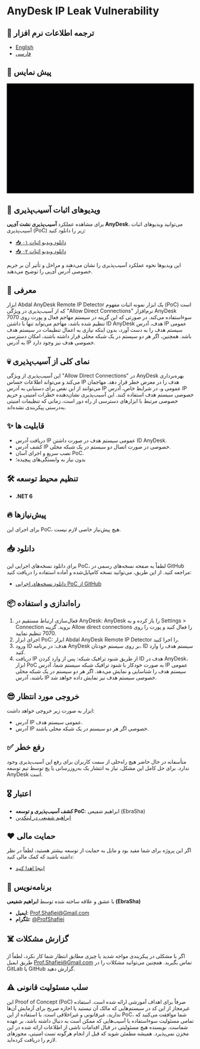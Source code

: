 # AnyDesk IP Leak Vulnerability

## 🎤 ترجمه اطلاعات نرم افزار
- [English](README.md)
- [فارسی](README.fa.md)

## 📸 پیش نمایس
 
<p align="center"><img src="abdal-anydesk-remote-ip-detector-proof.gif?raw=true"></p>

## 🎥 ویدیوهای اثبات آسیب‌پذیری

برای مشاهده عملکرد **آسیب‌پذیری نشت آی‌پی AnyDesk**، می‌توانید ویدیوهای اثبات آسیب‌پذیری (PoC) زیر را دانلود کنید:

- [📥 دانلود ویدیو اثبات ۰۱](https://github.com/ebrasha/abdal-anydesk-remote-ip-detector/raw/main/abdal-anydesk-remote-ip-detector-proof.mp4)
- [📥 دانلود ویدیو اثبات ۰۲](https://github.com/ebrasha/abdal-anydesk-remote-ip-detector/raw/main/abdal-anydesk-remote-ip-detector-proof-2.mp4)

این ویدیوها نحوه عملکرد آسیب‌پذیری را نشان می‌دهند و مراحل و تأثیر آن بر حریم خصوصی آدرس آی‌پی را توضیح می‌دهند.


## 💎 معرفی
ابزار Abdal AnyDesk Remote IP Detector یک ابزار نمونه اثبات مفهوم (PoC) است که از آسیب‌پذیری در ویژگی "Allow Direct Connections" نرم‌افزار AnyDesk سوء‌استفاده می‌کند. در صورتی که این گزینه در سیستم مهاجم فعال و پورت روی 7070 تنظیم شده باشد، مهاجم می‌تواند تنها با داشتن ID AnyDesk هدف، آدرس IP عمومی سیستم هدف را به دست آورد، بدون اینکه نیازی به اعمال تنظیمات در سیستم هدف باشد. همچنین، اگر هر دو سیستم در یک شبکه محلی قرار داشته باشند، امکان دسترسی به آدرس IP خصوصی هدف نیز وجود دارد.

## 💀 نمای کلی از آسیب‌پذیری
این آسیب‌پذیری از ویژگی "Allow Direct Connections" در AnyDesk بهره‌برداری می‌کند و می‌تواند اطلاعات حساس IP هدف را در معرض خطر قرار دهد. مهاجمان می‌توانند از این نقص برای دستیابی به آدرس IP عمومی و، در شرایط خاص، آدرس IP خصوصی سیستم هدف استفاده کنند. این آسیب‌پذیری نشان‌دهنده خطرات امنیتی و حریم خصوصی مرتبط با ابزارهای دسترسی از راه دور است، زمانی که تنظیمات امنیتی به‌درستی پیکربندی نشده‌اند.

## ✨ قابلیت ها

* دریافت آدرس IP عمومی سیستم هدف در صورت داشتن ID AnyDesk.
* کشف آدرس IP خصوصی در صورت اتصال دو سیستم در یک شبکه محلی.
* نصب سریع و اجرای آسان PoC.
* بدون نیاز به وابستگی‌های پیچیده؛

## 🛠️ تنظیم محیط توسعه
- **.NET 6**

## 🔥 پیش‌نیازها
برای اجرای این PoC، هیچ پیش‌نیاز خاصی لازم نیست.

## 📥 دانلود
برای دانلود نسخه‌های اجرایی این PoC، لطفاً به صفحه نسخه‌های رسمی در GitHub مراجعه کنید. از این طریق، می‌توانید نسخه کامپایل‌شده و آماده استفاده را دریافت کنید:

- [دانلود نسخه‌های اجرایی PoC از GitHub](https://github.com/ebrasha/abdal-anydesk-remote-ip-detector/releases)



## 📦 راه‌اندازی و استفاده

1. فعال‌سازی ارتباط مستقیم در AnyDesk: AnyDesk را باز کرده و به Settings > Connection بروید. گزینه Allow direct connections را فعال کنید و پورت را روی 7070 تنظیم نمایید.
2. اجرای ابزار PoC: ابزار Abdal AnyDesk Remote IP Detector را اجرا کنید.
3. ورود ID هدف: در برنامه AnyDesk بر روی سیستم خودتان، ID سیستم هدف را وارد کنید.
4. دریافت IP از طریق شنود ترافیک شبکه: پس از وارد کردن ID هدف در AnyDesk، ابزار PoC به صورت خودکار با شنود ترافیک شبکه سیستم شما، آدرس IP عمومی سیستم هدف را شناسایی و نمایش می‌دهد. اگر هر دو سیستم در یک شبکه محلی باشند، آدرس IP خصوصی سیستم هدف نیز نمایش داده خواهد شد.


## 😎 خروجی مورد انتظار
ابزار به صورت زیر خروجی خواهد داشت:

* آدرس IP عمومی سیستم هدف.
* آدرس IP خصوصی اگر هر دو سیستم در یک شبکه محلی باشند.

## ✅ رفع خطر
متأسفانه در حال حاضر هیچ راه‌حلی از سمت کاربران برای رفع این آسیب‌پذیری وجود ندارد. برای حل کامل این مشکل، نیاز به انتشار یک به‌روزرسانی یا پچ توسط تیم توسعه AnyDesk است.

## 🎖️ اعتبار
- **کشف آسیب‌پذیری و توسعه PoC**: ابراهیم شفیعی (EbraSha)
- [ابراهیم شفیعی در لینکدین](https://www.linkedin.com/in/profshafiei/)

## ❤️ حمایت مالی
اگر این پروژه برای شما مفید بود و مایل به حمایت از توسعه بیشتر هستید، لطفاً در نظر داشته باشید که کمک مالی کنید:
- [اینجا اهدا کنید](https://alphajet.ir/abdal-donation)

## 🤵 برنامه‌نویس
با عشق و علاقه ساخته شده توسط **ابراهیم شفیعی (EbraSha)**
- **ایمیل**: Prof.Shafiei@Gmail.com
- **تلگرام**: [@ProfShafiei](https://t.me/ProfShafiei)

## ☠️ گزارش مشکلات
اگر با مشکلی در پیکربندی مواجه شدید یا چیزی مطابق انتظار شما کار نکرد، لطفاً از طریق ایمیل Prof.Shafiei@Gmail.com تماس بگیرید. همچنین می‌توانید مشکلات را در GitLab یا GitHub گزارش دهید.

## ⚠️  سلب مسئولیت قانونی
این Proof of Concept (PoC) صرفاً برای اهداف آموزشی ارائه شده است. استفاده غیرمجاز از این کد در سیستم‌هایی که مالک آن نیستید یا اجازه صریح برای آزمایش آن‌ها ندارید، غیرقانونی و غیراخلاقی است. با استفاده از این PoC، شما موافقت می‌کنید که تمامی مسئولیت سوءاستفاده یا آسیب‌هایی که ممکن است به دنبال داشته باشد، بر عهده شماست. نویسنده هیچ مسئولیتی در قبال اقدامات ناشی از اطلاعات ارائه شده در این مخزن نمی‌پذیرد. همیشه مطمئن شوید که قبل از انجام هرگونه تست امنیتی، مجوزهای لازم را دریافت کرده‌اید.
